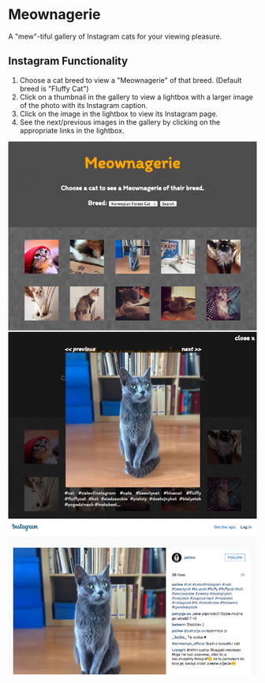# Meownagerie 
A "mew"-tiful gallery of Instagram cats for your viewing pleasure.
## Instagram Functionality
1. Choose a cat breed to view a "Meownagerie" of that breed.  (Default breed is "Fluffy Cat")
2. Click on a thumbnail in the gallery to view a lightbox with a larger image of the photo with its Instagram caption.
3. Click on the image in the lightbox to view its Instagram page.
4. See the next/previous images in the gallery by clicking on the appropriate links in the lightbox.

<img src="img/UI.png" width="700px">

<img src="img/Lightbox.png" width="700px">

<img src="img/Instagram.png" width="700px">
